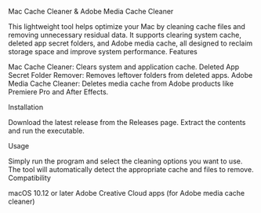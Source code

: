 Mac Cache Cleaner & Adobe Media Cache Cleaner

This lightweight tool helps optimize your Mac by cleaning cache files and removing unnecessary residual data. It supports clearing system cache, deleted app secret folders, and Adobe media cache, all designed to reclaim storage space and improve system performance.
Features

Mac Cache Cleaner: Clears system and application cache.
Deleted App Secret Folder Remover: Removes leftover folders from deleted apps.
Adobe Media Cache Cleaner: Deletes media cache from Adobe products like Premiere Pro and After Effects.

Installation

Download the latest release from the Releases page.
Extract the contents and run the executable.

Usage

Simply run the program and select the cleaning options you want to use. The tool will automatically detect the appropriate cache and files to remove.
Compatibility

macOS 10.12 or later
Adobe Creative Cloud apps (for Adobe media cache cleaner)
